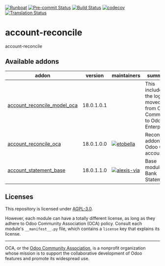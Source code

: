 
[![Runboat](https://img.shields.io/badge/runboat-Try%20me-875A7B.png)](https://runboat.odoo-community.org/builds?repo=OCA/account-reconcile&target_branch=18.0)
[![Pre-commit Status](https://github.com/OCA/account-reconcile/actions/workflows/pre-commit.yml/badge.svg?branch=18.0)](https://github.com/OCA/account-reconcile/actions/workflows/pre-commit.yml?query=branch%3A18.0)
[![Build Status](https://github.com/OCA/account-reconcile/actions/workflows/test.yml/badge.svg?branch=18.0)](https://github.com/OCA/account-reconcile/actions/workflows/test.yml?query=branch%3A18.0)
[![codecov](https://codecov.io/gh/OCA/account-reconcile/branch/18.0/graph/badge.svg)](https://codecov.io/gh/OCA/account-reconcile)
[![Translation Status](https://translation.odoo-community.org/widgets/account-reconcile-18-0/-/svg-badge.svg)](https://translation.odoo-community.org/engage/account-reconcile-18-0/?utm_source=widget)

<!-- /!\ do not modify above this line -->

# account-reconcile

account-reconcile

<!-- /!\ do not modify below this line -->

<!-- prettier-ignore-start -->

[//]: # (addons)

Available addons
----------------
addon | version | maintainers | summary
--- | --- | --- | ---
[account_reconcile_model_oca](account_reconcile_model_oca/) | 18.0.1.0.1 |  | This includes the logic moved from Odoo Community to Odoo Enterprise
[account_reconcile_oca](account_reconcile_oca/) | 18.0.1.0.0 | [![etobella](https://github.com/etobella.png?size=30px)](https://github.com/etobella) | Reconcile addons for Odoo CE accounting
[account_statement_base](account_statement_base/) | 18.0.1.1.0 | [![alexis-via](https://github.com/alexis-via.png?size=30px)](https://github.com/alexis-via) | Base module for Bank Statements

[//]: # (end addons)

<!-- prettier-ignore-end -->

## Licenses

This repository is licensed under [AGPL-3.0](LICENSE).

However, each module can have a totally different license, as long as they adhere to Odoo Community Association (OCA)
policy. Consult each module's `__manifest__.py` file, which contains a `license` key
that explains its license.

----
OCA, or the [Odoo Community Association](http://odoo-community.org/), is a nonprofit
organization whose mission is to support the collaborative development of Odoo features
and promote its widespread use.
